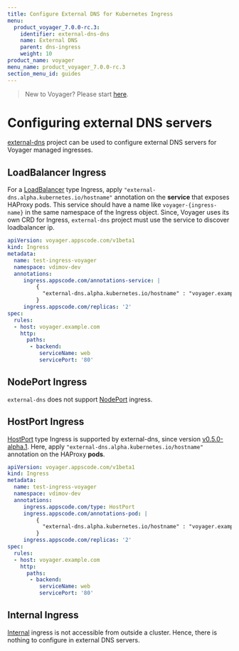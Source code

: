 ```yaml
---
title: Configure External DNS for Kubernetes Ingress
menu:
  product_voyager_7.0.0-rc.3:
    identifier: external-dns-dns
    name: External DNS
    parent: dns-ingress
    weight: 10
product_name: voyager
menu_name: product_voyager_7.0.0-rc.3
section_menu_id: guides
---
```

> New to Voyager? Please start [here](/docs/concepts/overview.md).

# Configuring external DNS servers

[external-dns](https://github.com/kubernetes-incubator/external-dns) project can be used to configure external DNS servers for Voyager managed ingresses.

## LoadBalancer Ingress

For a [LoadBalancer](/docs/concepts/ingress-types/loadbalancer.md) type Ingress, apply `"external-dns.alpha.kubernetes.io/hostname"` annotation on the **service** that exposes HAProxy pods. This service should have a name like `voyager-{ingress-name}` in the same namespace of the Ingress object. Since, Voyager uses its own CRD for Ingress, `external-dns` project must use the service to discover loadbalancer ip.

```yaml
apiVersion: voyager.appscode.com/v1beta1
kind: Ingress
metadata:
  name: test-ingress-voyager
  namespace: vdimov-dev
  annotations:
     ingress.appscode.com/annotations-service: |
         {
           "external-dns.alpha.kubernetes.io/hostname" : "voyager.example.com,voyager-1.example.com,voyager-2.example.com"
         }
     ingress.appscode.com/replicas: '2'
spec:
  rules:
  - host: voyager.example.com
    http:
      paths:
       - backend:
          serviceName: web
          servicePort: '80'
```

## NodePort Ingress

`external-dns` does not support [NodePort](/docs/concepts/ingress-types/nodeport.md) ingress.


## HostPort Ingress

[HostPort](/docs/concepts/ingress-types/hostport.md) type Ingress is supported by external-dns, since version [v0.5.0-alpha.1](https://github.com/kubernetes-incubator/external-dns/releases/tag/v0.5.0-alpha.1). Here, apply `"external-dns.alpha.kubernetes.io/hostname"` annotation on the HAProxy **pods**.

```yaml
apiVersion: voyager.appscode.com/v1beta1
kind: Ingress
metadata:
  name: test-ingress-voyager
  namespace: vdimov-dev
  annotations:
     ingress.appscode.com/type: HostPort
     ingress.appscode.com/annotations-pod: |
         {
           "external-dns.alpha.kubernetes.io/hostname" : "voyager.example.com,voyager-1.example.com,voyager-2.example.com"
         }
     ingress.appscode.com/replicas: '2'
spec:
  rules:
  - host: voyager.example.com
    http:
      paths:
       - backend:
          serviceName: web
          servicePort: '80'
```

## Internal Ingress

[Internal](/docs/concepts/ingress-types/internal.md) ingress is not accessible from outside a cluster. Hence, there is nothing to configure in external DNS servers.
